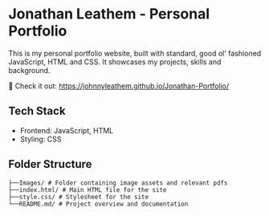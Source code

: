 # Jonathan Leathem - Personal Portfolio

This is my personal portfolio website, built with standard, good ol' fashioned JavaScript, HTML and CSS. It showcases my projects, skills and background.

🔗 Check it out: https://johnnyleathem.github.io/Jonathan-Portfolio/ 

## Tech Stack

- Frontend: JavaScript, HTML
- Styling: CSS

## Folder Structure

```
├──Images/ # Folder containing image assets and relevant pdfs
├──index.html/ # Main HTML file for the site
├──style.css/ # Stylesheet for the site
└──README.md/ # Project overview and documentation
```
